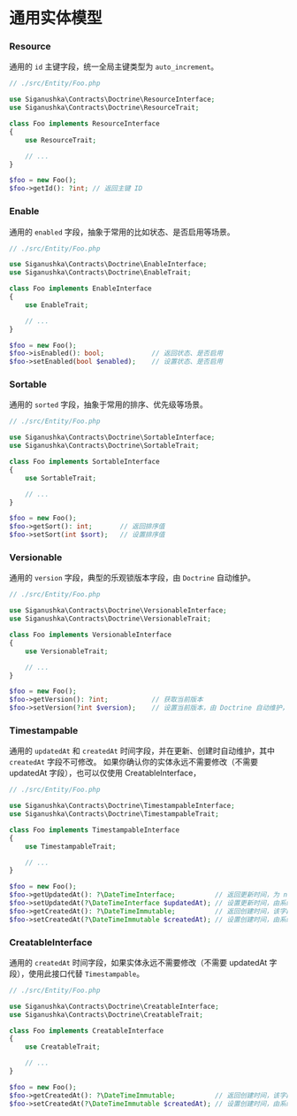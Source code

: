 # 通用实体模型

### Resource

通用的 `id` 主键字段，统一全局主键类型为 `auto_increment`。

```php
// ./src/Entity/Foo.php

use Siganushka\Contracts\Doctrine\ResourceInterface;
use Siganushka\Contracts\Doctrine\ResourceTrait;

class Foo implements ResourceInterface
{
    use ResourceTrait;

    // ...
}

$foo = new Foo();
$foo->getId(): ?int; // 返回主键 ID
```

### Enable

通用的 `enabled` 字段，抽象于常用的比如状态、是否启用等场景。

```php
// ./src/Entity/Foo.php

use Siganushka\Contracts\Doctrine\EnableInterface;
use Siganushka\Contracts\Doctrine\EnableTrait;

class Foo implements EnableInterface
{
    use EnableTrait;

    // ...
}

$foo = new Foo();
$foo->isEnabled(): bool;            // 返回状态、是否启用
$foo->setEnabled(bool $enabled);    // 设置状态、是否启用
```

### Sortable

通用的 `sorted` 字段，抽象于常用的排序、优先级等场景。

```php
// ./src/Entity/Foo.php

use Siganushka\Contracts\Doctrine\SortableInterface;
use Siganushka\Contracts\Doctrine\SortableTrait;

class Foo implements SortableInterface
{
    use SortableTrait;

    // ...
}

$foo = new Foo();
$foo->getSort(): int;       // 返回排序值
$foo->setSort(int $sort);   // 设置排序值
```

### Versionable

通用的 `version` 字段，典型的乐观锁版本字段，由 `Doctrine` 自动维护。

```php
// ./src/Entity/Foo.php

use Siganushka\Contracts\Doctrine\VersionableInterface;
use Siganushka\Contracts\Doctrine\VersionableTrait;

class Foo implements VersionableInterface
{
    use VersionableTrait;

    // ...
}

$foo = new Foo();
$foo->getVersion(): ?int;           // 获取当前版本
$foo->setVersion(?int $version);    // 设置当前版本，由 Doctrine 自动维护，不需要手动设置
```

### Timestampable

通用的 `updatedAt` 和 `createdAt` 时间字段，并在更新、创建时自动维护，其中 `createdAt` 字段不可修改。
如果你确认你的实体永远不需要修改（不需要 updatedAt 字段），也可以仅使用 CreatableInterface，

```php
// ./src/Entity/Foo.php

use Siganushka\Contracts\Doctrine\TimestampableInterface;
use Siganushka\Contracts\Doctrine\TimestampableTrait;

class Foo implements TimestampableInterface
{
    use TimestampableTrait;

    // ...
}

$foo = new Foo();
$foo->getUpdatedAt(): ?\DateTimeInterface;          // 返回更新时间，为 null 时表明从未被修改
$foo->setUpdatedAt(?\DateTimeInterface $updatedAt); // 设置更新时间，由系统自动填充
$foo->getCreatedAt(): ?\DateTimeImmutable;          // 返回创建时间，该字段在创建后不可修改
$foo->setCreatedAt(?\DateTimeImmutable $createdAt); // 设置创建时间，由系统自动填充
```

### CreatableInterface

通用的 `createdAt` 时间字段，如果实体永远不需要修改（不需要 updatedAt 字段），使用此接口代替 `Timestampable`。

```php
// ./src/Entity/Foo.php

use Siganushka\Contracts\Doctrine\CreatableInterface;
use Siganushka\Contracts\Doctrine\CreatableTrait;

class Foo implements CreatableInterface
{
    use CreatableTrait;

    // ...
}

$foo = new Foo();
$foo->getCreatedAt(): ?\DateTimeImmutable;          // 返回创建时间，该字段在创建后不可修改
$foo->setCreatedAt(?\DateTimeImmutable $createdAt); // 设置创建时间，由系统自动填充
```
